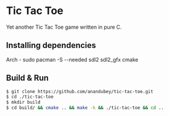 # Tic Tac Toe
Yet another Tic Tac Toe game written in pure C.

## Installing dependencies
Arch - sudo pacman -S --needed sdl2 sdl2_gfx cmake

## Build & Run
```sh
$ git clone https://github.com/anandubey/tic-tac-toe.git
$ cd ./tic-tac-toe
$ mkdir build
$ cd build/ && cmake .. && make -k && ./tic-tac-toe && cd ..
```
